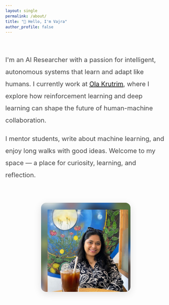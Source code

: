 ```yaml
---
layout: single
permalink: /about/
title: "👋 Hello, I'm Vajra"
author_profile: false
---
```


<style>
.hero-section {
  display: flex;
  flex-wrap: wrap;
  align-items: center;
  justify-content: center;
  gap: 3rem;
  margin-top: 2.5rem;
}

.hero-text {
  flex: 1 1 400px;
  max-width: 720px; /* Increased from 600px */
}

.hero-text h2 {
  font-size: 2.5rem;
  font-weight: 700;
  margin-bottom: 1rem;
}

.hero-text p {
  font-size: 1.25rem; /* Increased font size */
  line-height: 1.9;
  margin-bottom: 1.25rem;
  color: #444;
}

.hero-image {
  flex: 0 0 280px;
  max-width: 280px;
}

.hero-image img {
  width: 100%;
  border-radius: 16px;
  box-shadow: 0 6px 24px rgba(0, 0, 0, 0.12);
}
</style>

<div class="hero-section">

  <div class="hero-text">
    <!-- <h2>👋 Hello, I'm Vajra</h2> -->
    <p>I'm an AI Researcher with a passion for intelligent, autonomous systems that learn and adapt like humans. I currently work at <a href="https://www.olakrutrim.com/" target="_blank">Ola Krutrim</a>, where I explore how reinforcement learning and deep learning can shape the future of human-machine collaboration.</p>
    <p>I mentor students, write about machine learning, and enjoy long walks with good ideas. Welcome to my space — a place for curiosity, learning, and reflection.</p>
  </div>

  <div class="hero-image">
    <img src="/assets/images/vajra-portrait.jpg" alt="Vajra Ganesh portrait">
  </div>

</div>
